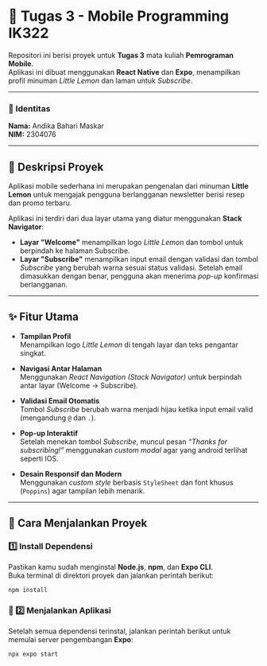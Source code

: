 # 🧩 Tugas 3 - Mobile Programming IK322  
Repositori ini berisi proyek untuk **Tugas 3** mata kuliah **Pemrograman Mobile**.  
Aplikasi ini dibuat menggunakan **React Native** dan **Expo**, menampilkan profil minuman *Little Lemon* dan laman untuk *Subscribe*.  

---

### 👤 Identitas  
**Nama:** Andika Bahari Maskar  
**NIM:** 2304076  

---

## 📜 Deskripsi Proyek  
Aplikasi mobile sederhana ini merupakan pengenalan dari minuman **Little Lemon** untuk mengajak pengguna berlangganan newsletter berisi resep dan promo terbaru.  

Aplikasi ini terdiri dari dua layar utama yang diatur menggunakan **Stack Navigator**:  
- **Layar "Welcome"** menampilkan logo *Little Lemon* dan tombol untuk berpindah ke halaman Subscribe.  
- **Layar "Subscribe"** menampilkan input email dengan validasi dan tombol *Subscribe* yang berubah warna sesuai status validasi. Setelah email dimasukkan dengan benar, pengguna akan menerima *pop-up* konfirmasi berlangganan.  

---

## ✨ Fitur Utama  

- **Tampilan Profil**  
  Menampilkan logo *Little Lemon* di tengah layar dan teks pengantar singkat.  

- **Navigasi Antar Halaman**  
  Menggunakan *React Navigation (Stack Navigator)* untuk berpindah antar layar (Welcome → Subscribe).  

- **Validasi Email Otomatis**  
  Tombol *Subscribe* berubah warna menjadi hijau ketika input email valid (mengandung `@` dan `.`).  

- **Pop-up Interaktif**  
  Setelah menekan tombol *Subscribe*, muncul pesan *“Thanks for subscribing!”* menggunakan *custom modal* agar yang android terlihat seperti IOS.  

- **Desain Responsif dan Modern**  
  Menggunakan *custom style* berbasis `StyleSheet` dan font khusus (`Poppins`) agar tampilan lebih menarik.  

---

## 🚀 Cara Menjalankan Proyek  

### 1️⃣ Install Dependensi  
Pastikan kamu sudah menginstal **Node.js**, **npm**, dan **Expo CLI**.  
Buka terminal di direktori proyek dan jalankan perintah berikut:

```bash
npm install

```
### 🚀 2️⃣ Menjalankan Aplikasi
Setelah semua dependensi terinstal, jalankan perintah berikut untuk memulai server pengembangan **Expo**:

```bash
npx expo start

```